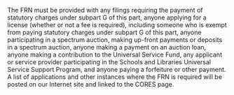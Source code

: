 The FRN must be provided with any filings requiring the payment of statutory charges under subpart G of this part, anyone applying for a license (whether or not a fee is required), including someone who is exempt from paying statutory charges under subpart G of this part, anyone participating in a spectrum auction, making up-front payments or deposits in a spectrum auction, anyone making a payment on an auction loan, anyone making a contribution to the Universal Service Fund, any applicant or service provider participating in the Schools and Libraries Universal Service Support Program, and anyone paying a forfeiture or other payment. A list of applications and other instances where the FRN is required will be posted on our Internet site and linked to the CORES page.

